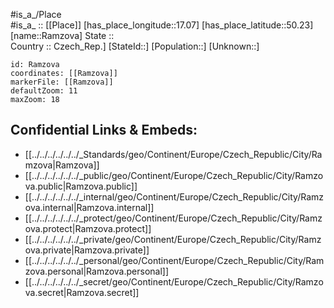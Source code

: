 ﻿---
location: [50.23,17.07] 
mapzoom: [7,12] 
mapmarker: city 
type: City
tags:
- geo/City


SpocWebEntityId: 33629
isDeleted: false
confidential: public

---
#is_a_/Place  
#is_a_ :: [[Place]] 
[has_place_longitude::17.07] 
[has_place_latitude::50.23] 
[name::Ramzova] 
State ::  
Country :: Czech_Rep.] 
[StateId::] 
[Population::] 
[Unknown::] 


```leaflet
id: Ramzova
coordinates: [[Ramzova]] 
markerFile: [[Ramzova]] 
defaultZoom: 11 
maxZoom: 18
```


## Confidential Links & Embeds: 
- [[../../../../../../_Standards/geo/Continent/Europe/Czech_Republic/City/Ramzova|Ramzova]] 
- [[../../../../../../_public/geo/Continent/Europe/Czech_Republic/City/Ramzova.public|Ramzova.public]] 
- [[../../../../../../_internal/geo/Continent/Europe/Czech_Republic/City/Ramzova.internal|Ramzova.internal]] 
- [[../../../../../../_protect/geo/Continent/Europe/Czech_Republic/City/Ramzova.protect|Ramzova.protect]] 
- [[../../../../../../_private/geo/Continent/Europe/Czech_Republic/City/Ramzova.private|Ramzova.private]] 
- [[../../../../../../_personal/geo/Continent/Europe/Czech_Republic/City/Ramzova.personal|Ramzova.personal]] 
- [[../../../../../../_secret/geo/Continent/Europe/Czech_Republic/City/Ramzova.secret|Ramzova.secret]] 
